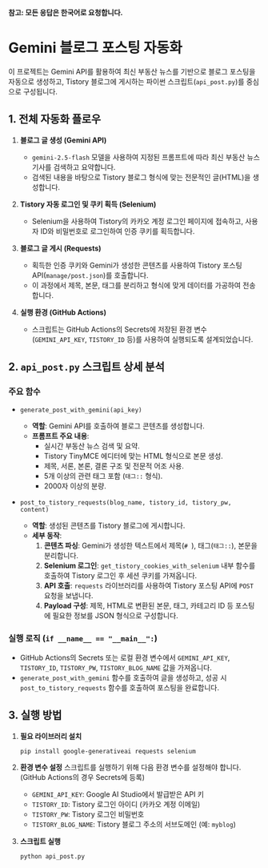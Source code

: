 **참고: 모든 응답은 한국어로 요청합니다.**

# Gemini 블로그 포스팅 자동화

이 프로젝트는 Gemini API를 활용하여 최신 부동산 뉴스를 기반으로 블로그 포스팅을 자동으로 생성하고, Tistory 블로그에 게시하는 파이썬 스크립트(`api_post.py`)를 중심으로 구성됩니다.

## 1. 전체 자동화 플로우

1.  **블로그 글 생성 (Gemini API)**
    *   `gemini-2.5-flash` 모델을 사용하여 지정된 프롬프트에 따라 최신 부동산 뉴스 기사를 검색하고 요약합니다.
    *   검색된 내용을 바탕으로 Tistory 블로그 형식에 맞는 전문적인 글(HTML)을 생성합니다.

2.  **Tistory 자동 로그인 및 쿠키 획득 (Selenium)**
    *   Selenium을 사용하여 Tistory의 카카오 계정 로그인 페이지에 접속하고, 사용자 ID와 비밀번호로 로그인하여 인증 쿠키를 획득합니다.

3.  **블로그 글 게시 (Requests)**
    *   획득한 인증 쿠키와 Gemini가 생성한 콘텐츠를 사용하여 Tistory 포스팅 API(`manage/post.json`)를 호출합니다.
    *   이 과정에서 제목, 본문, 태그를 분리하고 형식에 맞게 데이터를 가공하여 전송합니다.

4.  **실행 환경 (GitHub Actions)**
    *   스크립트는 GitHub Actions의 Secrets에 저장된 환경 변수(`GEMINI_API_KEY`, `TISTORY_ID` 등)를 사용하여 실행되도록 설계되었습니다.

## 2. `api_post.py` 스크립트 상세 분석

### 주요 함수

-   `generate_post_with_gemini(api_key)`
    -   **역할**: Gemini API를 호출하여 블로그 콘텐츠를 생성합니다.
    -   **프롬프트 주요 내용**:
        -   실시간 부동산 뉴스 검색 및 요약.
        -   Tistory TinyMCE 에디터에 맞는 HTML 형식으로 본문 생성.
        -   제목, 서론, 본론, 결론 구조 및 전문적 어조 사용.
        -   5개 이상의 관련 태그 포함 (`태그::` 형식).
        -   2000자 이상의 분량.

-   `post_to_tistory_requests(blog_name, tistory_id, tistory_pw, content)`
    -   **역할**: 생성된 콘텐츠를 Tistory 블로그에 게시합니다.
    -   **세부 동작**:
        1.  **콘텐츠 파싱**: Gemini가 생성한 텍스트에서 제목(`# `), 태그(`태그::`), 본문을 분리합니다.
        2.  **Selenium 로그인**: `get_tistory_cookies_with_selenium` 내부 함수를 호출하여 Tistory 로그인 후 세션 쿠키를 가져옵니다.
        3.  **API 호출**: `requests` 라이브러리를 사용하여 Tistory 포스팅 API에 `POST` 요청을 보냅니다.
        4.  **Payload 구성**: 제목, HTML로 변환된 본문, 태그, 카테고리 ID 등 포스팅에 필요한 정보를 JSON 형식으로 구성합니다.

### 실행 로직 (`if __name__ == "__main__":`)

-   GitHub Actions의 Secrets 또는 로컬 환경 변수에서 `GEMINI_API_KEY`, `TISTORY_ID`, `TISTORY_PW`, `TISTORY_BLOG_NAME` 값을 가져옵니다.
-   `generate_post_with_gemini` 함수를 호출하여 글을 생성하고, 성공 시 `post_to_tistory_requests` 함수를 호출하여 포스팅을 완료합니다.

## 3. 실행 방법

1.  **필요 라이브러리 설치**
    ```bash
    pip install google-generativeai requests selenium
    ```

2.  **환경 변수 설정**
    스크립트를 실행하기 위해 다음 환경 변수를 설정해야 합니다. (GitHub Actions의 경우 Secrets에 등록)
    -   `GEMINI_API_KEY`: Google AI Studio에서 발급받은 API 키
    -   `TISTORY_ID`: Tistory 로그인 아이디 (카카오 계정 이메일)
    -   `TISTORY_PW`: Tistory 로그인 비밀번호
    -   `TISTORY_BLOG_NAME`: Tistory 블로그 주소의 서브도메인 (예: `myblog`)

3.  **스크립트 실행**
    ```bash
    python api_post.py
    ```

